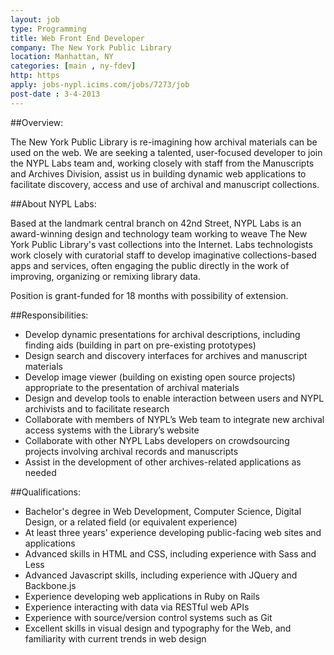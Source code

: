 ```yaml
---
layout: job
type: Programming
title: Web Front End Developer
company: The New York Public Library
location: Manhattan, NY
categories: [main , ny-fdev]
http: https
apply: jobs-nypl.icims.com/jobs/7273/job
post-date : 3-4-2013
---
```


##Overview:

The New York Public Library is re-imagining how archival materials can be used on the web. We are seeking a talented, user-focused developer to join the NYPL Labs team and, working closely with staff from the Manuscripts and Archives Division, assist us in building dynamic web applications to facilitate discovery, access and use of archival and manuscript collections. 

##About NYPL Labs:

Based at the landmark central branch on 42nd Street, NYPL Labs is an award-winning design and technology team working to weave The New York Public Library's vast collections into the Internet. Labs technologists work closely with curatorial staff to develop imaginative collections-based apps and services, often engaging the public directly in the work of improving, organizing or remixing library data.

Position is grant-funded for 18 months with possibility of extension.

##Responsibilities:

* Develop dynamic presentations for archival descriptions, including finding aids (building in part on pre-existing prototypes)
* Design search and discovery interfaces for archives and manuscript materials
* Develop image viewer (building on existing open source projects) appropriate to the presentation of archival materials
* Design and develop tools to enable interaction between users and NYPL archivists and to facilitate research
* Collaborate with members of NYPL’s Web team to integrate new archival access systems with the Library’s website
* Collaborate with other NYPL Labs developers on crowdsourcing projects involving archival records and manuscripts
* Assist in the development of other archives-related applications as needed

##Qualifications:

* Bachelor's degree in Web Development, Computer Science, Digital Design, or a related field (or equivalent experience)
* At least three years' experience developing public-facing web sites and applications
* Advanced skills in HTML and CSS, including experience with Sass and Less
* Advanced Javascript skills, including experience with JQuery and Backbone.js
* Experience developing web applications in Ruby on Rails
* Experience interacting with data via RESTful web APIs
* Experience with source/version control systems such as Git
* Excellent skills in visual design and typography for the Web, and familiarity with current trends in web design
